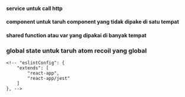 #### service untuk call http
#### component untuk taruh component yang tidak dipake di satu tempat

#### shared function atau var yang dipakai di banyak tempat

### global state untuk taruh atom recoil yang global

    <!-- "eslintConfig": {
        "extends": [
            "react-app",
            "react-app/jest"
        ]
    }, -->